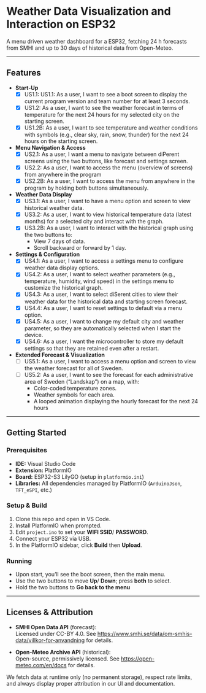 # Weather Data Visualization and Interaction on ESP32

A menu driven weather dashboard for a ESP32, fetching 24 h forecasts from SMHI and up to 30 days of historical data from Open-Meteo.

---

## Features

- **Start-Up**  
  - [x] US1.1: US1.1: As a user, I want to see a boot screen to display the current program version and team number for at least 3 seconds.
  - [x] US1.2: As a user, I want to see the weather forecast in terms of temperature for the next 24 hours for my selected city on the starting screen.  
  - [x] US1.2B: As a user, I want to see temperature and weather conditions with symbols (e.g., clear sky, rain, snow, thunder) for the next 24 hours on the starting screen.

- **Menu Navigation & Access**  
  - [x] US2.1:  As a user, I want a menu to navigate between diPerent screens using the two buttons, like forecast and settings screen.  
  - [x] US2.2: As a user, I want to access the menu (overview of screens) from anywhere in the program  
  - [x] US2.2B: As a user, I want to access the menu from anywhere in the program by holding both buttons simultaneously.

- **Weather Data Display**  
  - [x] US3.1: As a user, I want to have a menu option and screen to view historical weather data.
  - [x] US3.2: As a user, I want to view historical temperature data (latest months) for a selected city and interact with the graph.
  - [x] US3.2B: As a user, I want to interact with the historical graph using the two buttons to:
    - View 7 days of data.
    - Scroll backward or forward by 1 day.

- **Settings & Configuration**  
  - [x] US4.1: As a user, I want to access a settings menu to configure weather data display options.
  - [x] US4.2: As a user, I want to select weather parameters (e.g., temperature, humidity, wind speed) in the settings menu to customize the historical graph.
  - [x] US4.3: As a user, I want to select diSerent cities to view their weather data for the historical data and starting screen forecast.
  - [x] US4.4: As a user, I want to reset settings to default via a menu option.
  - [x] US4.5: As a user, I want to change my default city and weather parameter, so they are automatically selected when I start the device.
  - [x] US4.6: As a user, I want the microcontroller to store my default settings so that they are retained even after a restart.

- **Extended Forecast & Visualization**
  - [ ] US5.1: As a user, I want to access a menu option and screen to view the weather forecast for all of Sweden.
  - [ ] US5.2: As a user, I want to see the forecast for each administrative area of Sweden (“Landskap”) on a map, with:
    - Color-coded temperature zones.
    - Weather symbols for each area.
    - A looped animation displaying the hourly forecast for the next 24 hours

---

## Getting Started

### Prerequisites

- **IDE:** Visual Studio Code  
- **Extension:** PlatformIO
- **Board:** ESP32-S3 LilyGO (setup in `platformio.ini`)  
- **Libraries:** All dependencies managed by PlatformIO (`ArduinoJson`, `TFT_eSPI`, etc.)

### Setup & Build

1. Clone this repo and open in VS Code.  
2. Install PlatformIO when prompted.  
3. Edit `project.ino` to set your  **WIFI SSID**/ **PASSWORD**.  
4. Connect your ESP32 via USB.  
5. In the PlatformIO sidebar, click **Build** then **Upload**.

### Running

- Upon start, you’ll see the boot screen, then the main menu.  
- Use the two buttons to move **Up**/ **Down**; press **both** to select.
- Hold the two buttons to **Go back to the menu**

---

## Licenses & Attribution

- **SMHI Open Data API** (forecast):  
  Licensed under CC-BY 4.0.
  See https://www.smhi.se/data/om-smhis-data/villkor-for-anvandning for details.

- **Open-Meteo Archive API** (historical):  
  Open-source, permissively licensed.
  See https://open-meteo.com/en/docs for details.

We fetch data at runtime only (no permanent storage), respect rate limits, and always display proper attribution in our UI and documentation.
